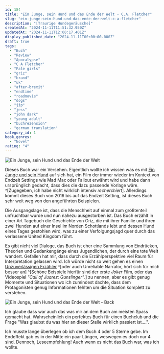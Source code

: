 ```yaml
---
id: 184
title: "Ein Junge, sein Hund und das Ende der Welt - C.A. Fletcher"
slug: "ein-junge-sein-hund-und-das-ende-der-welt-c-a-fletcher"
description: "[Traurige Hundegeräusche]"
createdAt: "2024-11-11T11:51:32.950Z"
updatedAt: "2024-11-11T12:00:17.401Z"
display_published_date: "2024-11-11T00:00:00.000Z"
draft: true
tags:
  - "Buch"
  - "Review"
  - "Apocalypse"
  - "C A Fletcher"
  - "Pale girls"
  - "griz"
  - "brand"
  - "uk"
  - "after-brexit"
  - "endtime"
  - "roadmovie"
  - "dogs"
  - "jip"
  - "jess"
  - "john dark"
  - "young adult"
  - "buchrezension"
  - "german translation"
category_id: 1
book_genres:
  - "Novel"
rating: "4"
---
```


![Ein Junge, sein Hund und das Ende der Welt](https://res.cloudinary.com/dlsll9dkn/image/upload/v1731320738/junge_hund_weltende_front_c871d87c3f.jpg)

<!--more-->

Dieses Buch war ein Versehen. Eigentlich wollte ich wissen was es mit [Ein Junge und sein Hund](https://de.wikipedia.org/wiki/Der_Junge_und_sein_Hund) auf sich hat, ein Film der immer wieder im Kontext von Endzeit Settings wie Mad Max oder Fallout erwähnt wird und habe dann ursprünglich gedacht, dass dies die dazu passende Vorlage wäre. ^[Zugegeben, ich habe nicht wirklich intensiv _recherchiert_]. Allerdings kommt dieses Buch von 2019 bis auf das Endzeit Setting, ist dieses Buch sehr weit weg von den angeführten Beispielen. 

Die Ausgangslage ist, dass die Menschheit auf einmal zum größtenteil unfruchtbar wurde und nun nahezu ausgestorben ist. Das Buch erzählt in einer Art Tagebuch die Geschichte von Griz, die mit ihrer Familie und ihren zwei Hunden auf einer Insel im Norden Schottlands lebt und dessen Hund eines Tages gestohlen wird, was zu einer Verfolgungsjagd quer durch das verlassene United Kingdom führt.

Es gibt nicht viel Dialoge, das Buch ist eher eine Sammlung von Eindrücken, Theorien und Gedankengänge eines Jugendlichen, der durch eine tote Welt wandert. Gefallen hat mir, dass durch die Erzählperspektive viel Raum für Interpretation gelassen wird. Ich würde nicht so weit gehen es einen [Unzuverlässigen Erzähler](https://de.wikipedia.org/wiki/Unzuverl%C3%A4ssiges_Erz%C3%A4hlen) ^[oder auch Unreliable Narrator, hört sich für mich besser an] ^[Schöne Beispiele hierfür sind der erste _Joker_ Film, oder das Videospiel _"Call of Juarez: Gunslinger"_.] zu nennen, aber es gibt genug Momente und Situationen wo ich zumindest dachte, dass dem Protagonisten genug Informationen fehlten um die Situation komplett zu verstehen. 

![Ein Junge, sein Hund und das Ende der Welt - Back](https://res.cloudinary.com/dlsll9dkn/image/upload/v1731320738/junge_hund_weltende_back_14dad6d9f6.jpg)

Ich glaube dass war auch das was mir an dem Buch am meisten Spass gemacht hat. Wahrscheinlich ein perfektes Buch für einen Buchclub und die Frage "Was glaubst du was hier an dieser Stelle wirklich passiert ist....".

Ich musste lange überlegen ob ich dem Buch 4 oder 5 Sterne gebe. Im Endeffekt gab es in der Mitte ein paar Längen, weswegen es doch nur 4 sind. Dennoch, Leseempfehlung! Auch wenn es nicht das Buch war, was ich wollte. 